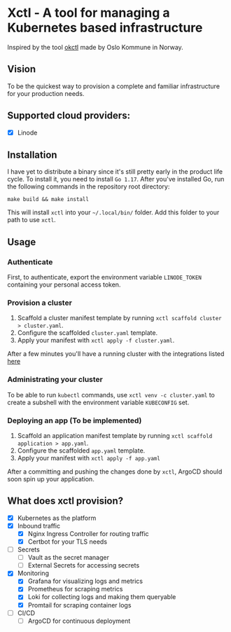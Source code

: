 # Xctl - A tool for managing a Kubernetes based infrastructure

Inspired by the tool [okctl](https://github.com/oslokommune/okctl) made by Oslo Kommune in Norway.

## Vision

To be the quickest way to provision a complete and familiar infrastructure for your production needs.

## Supported cloud providers:

- [x] Linode

## Installation

I have yet to distribute a binary since it's still pretty early in the product life cycle. To install it, you need to
install `Go 1.17`. After you've installed Go, run the following commands in the repository root directory:

`make build && make install`

This will install `xctl` into your `~/.local/bin/` folder. Add this folder to your path to use `xctl`.

## Usage

### Authenticate

First, to authenticate, export the environment variable `LINODE_TOKEN` containing your personal access token.

### Provision a cluster

1. Scaffold a cluster manifest template by running `xctl scaffold cluster > cluster.yaml`.
2. Configure the scaffolded `cluster.yaml` template.
3. Apply your manifest with `xctl apply -f cluster.yaml`.

After a few minutes you'll have a running cluster with the integrations listed [here](#what-does-xctl-provision)

### Administrating your cluster

To be able to run `kubectl` commands, use `xctl venv -c cluster.yaml` to create a subshell with the environment variable
`KUBECONFIG` set.

### Deploying an app (To be implemented)

1. Scaffold an application manifest template by running `xctl scaffold application > app.yaml`.
2. Configure the scaffolded `app.yaml` template.
3. Apply your manifest with `xctl apply -f app.yaml`

After a committing and pushing the changes done by `xctl`, ArgoCD should soon spin up your application.

## What does xctl provision?

- [x] Kubernetes as the platform
- [x] Inbound traffic
  - [x] Nginx Ingress Controller for routing traffic
  - [x] Certbot for your TLS needs
- [ ] Secrets
  - [ ] Vault as the secret manager
  - [ ] External Secrets for accessing secrets
- [x] Monitoring
  - [x] Grafana for visualizing logs and metrics
  - [x] Prometheus for scraping metrics
  - [x] Loki for collecting logs and making them queryable
  - [x] Promtail for scraping container logs
- [ ] CI/CD
  - [ ] ArgoCD for continuous deployment
